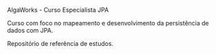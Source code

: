 AlgaWorks - Curso Especialista JPA


Curso com foco no mapeamento e desenvolvimento da persistência de dados com JPA.

Repositório de referência de estudos.

